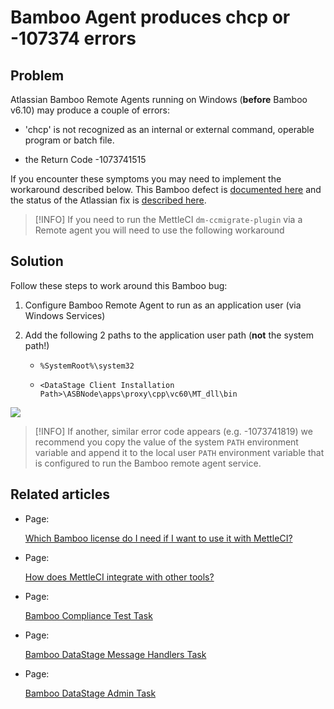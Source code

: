 # Bamboo Agent produces chcp or -107374 errors

## Problem

Atlassian Bamboo Remote Agents running on Windows (**before** Bamboo v6.10) may produce a couple of errors:

*   'chcp' is not recognized as an internal or external command, operable program or batch file.
    
*   the Return Code -1073741515
    

If you encounter these symptoms you may need to implement the workaround described below. This Bamboo defect is [documented here](https://confluence.atlassian.com/bamkb/bamboo-or-remote-agent-does-not-pick-up-the-path-environment-variable-correctly-when-running-as-a-windows-service-323982768.html) and the status of the Atlassian fix is [described here](https://jira.atlassian.com/browse/BAM-16205?_ga=2.64634735.17192666.1547599188-2066070865.1384855247).

> [!INFO]
> If you need to run the MettleCI `dm-ccmigrate-plugin` via a Remote agent you will need to use the following workaround

## Solution

Follow these steps to work around this Bamboo bug:

1.  Configure Bamboo Remote Agent to run as an application user (via Windows Services)
    
2.  Add the following 2 paths to the application user path (**not** the system path!)
    
    *   `%SystemRoot%\system32`
        
    *   `<DataStage Client Installation Path>\ASBNode\apps\proxy\cpp\vc60\MT_dll\bin`
        

![](./attachments/ccmigrate-path.png)

> [!INFO]
> If another, similar error code appears (e.g. -1073741819) we recommend you copy the value of the system `PATH` environment variable and append it to the local user `PATH` environment variable that is configured to run the Bamboo remote agent service.

## Related articles

*   Page:
    
    [Which Bamboo license do I need if I want to use it with MettleCI?](/wiki/spaces/MCIDOC/pages/433717258/Which+Bamboo+license+do+I+need+if+I+want+to+use+it+with+MettleCI)
    
*   Page:
    
    [How does MettleCI integrate with other tools?](/wiki/spaces/MCIDOC/pages/457408522/How+does+MettleCI+integrate+with+other+tools)
    
*   Page:
    
    [Bamboo Compliance Test Task](/wiki/spaces/MCIDOC/pages/408322090/Bamboo+Compliance+Test+Task)
    
*   Page:
    
    [Bamboo DataStage Message Handlers Task](/wiki/spaces/MCIDOC/pages/412155905/Bamboo+DataStage+Message+Handlers+Task)
    
*   Page:
    
    [Bamboo DataStage Admin Task](/wiki/spaces/MCIDOC/pages/408387649/Bamboo+DataStage+Admin+Task)